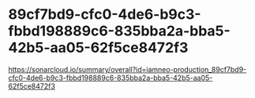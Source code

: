 # 89cf7bd9-cfc0-4de6-b9c3-fbbd198889c6-835bba2a-bba5-42b5-aa05-62f5ce8472f3
https://sonarcloud.io/summary/overall?id=iamneo-production_89cf7bd9-cfc0-4de6-b9c3-fbbd198889c6-835bba2a-bba5-42b5-aa05-62f5ce8472f3
